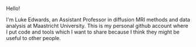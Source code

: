 Hello!

I'm Luke Edwards, an Assistant Professor in diffusion MRI methods and data analysis at Maastricht University.
This is my personal github account where I put code and tools which I want to share because I think they might be useful to other people.

<!--
**lukeje/lukeje** is a ✨ _special_ ✨ repository because its `README.md` (this file) appears on your GitHub profile.

Here are some ideas to get you started:

- 🔭 I’m currently working on ...
- 🌱 I’m currently learning ...
- 👯 I’m looking to collaborate on ...
- 🤔 I’m looking for help with ...
- 💬 Ask me about ...
- 📫 How to reach me: ...
- 😄 Pronouns: ...
- ⚡ Fun fact: ...
-->
